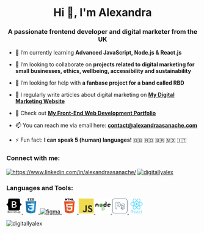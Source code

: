 <h1 align="center">Hi 👋, I'm Alexandra</h1>
<h3 align="center">A passionate frontend developer and digital marketer from the UK</h3>

- 🌱 I’m currently learning **Advanced JavaScript, Node.js & React.js**

- 👯 I’m looking to collaborate on **projects related to digital marketing for small businesses, ethics, wellbeing, accessibility and sustainability**

- 🤝 I’m looking for help with **a fanbase project for a band called RBD**

- 📝 I regularly write articles about digital marketing on [**My Digital Marketing Website**](https://www.digitallyalex.com/blog)
  
- 💼 Check out [**My Front-End Web Development Portfolio**](https://digitallyalex.github.io/bootstrap-portfolio-alex-asanache/)

- 📫 You can reach me via email here: **contact@alexandraasanache.com**

- ⚡ Fun fact: **I can speak 5 (human) languages!** 🇬🇧 🇷🇴 🇧🇷 🇲🇽 🇮🇹

<h3 align="left">Connect with me:</h3>
<p align="left">
<a href="https://www.linkedin.com/in/alexandraasanache/" target="blank"><img align="center" src="https://raw.githubusercontent.com/rahuldkjain/github-profile-readme-generator/master/src/images/icons/Social/linked-in-alt.svg" alt="https://www.linkedin.com/in/alexandraasanache/" height="30" width="40" /></a>
<a href="https://instagram.com/digitallyalex" target="blank"><img align="center" src="https://raw.githubusercontent.com/rahuldkjain/github-profile-readme-generator/master/src/images/icons/Social/instagram.svg" alt="digitallyalex" height="30" width="40" /></a>
</p>

<h3 align="left">Languages and Tools:</h3>
<p align="left"> <a href="https://getbootstrap.com" target="_blank" rel="noreferrer"> <img src="https://raw.githubusercontent.com/devicons/devicon/master/icons/bootstrap/bootstrap-plain-wordmark.svg" alt="bootstrap" width="40" height="40"/> </a> <a href="https://www.w3schools.com/css/" target="_blank" rel="noreferrer"> <img src="https://raw.githubusercontent.com/devicons/devicon/master/icons/css3/css3-original-wordmark.svg" alt="css3" width="40" height="40"/> </a> <a href="https://www.figma.com/" target="_blank" rel="noreferrer"> <img src="https://www.vectorlogo.zone/logos/figma/figma-icon.svg" alt="figma" width="40" height="40"/> </a> <a href="https://www.w3.org/html/" target="_blank" rel="noreferrer"> <img src="https://raw.githubusercontent.com/devicons/devicon/master/icons/html5/html5-original-wordmark.svg" alt="html5" width="40" height="40"/> </a> <a href="https://developer.mozilla.org/en-US/docs/Web/JavaScript" target="_blank" rel="noreferrer"> <img src="https://raw.githubusercontent.com/devicons/devicon/master/icons/javascript/javascript-original.svg" alt="javascript" width="40" height="40"/> </a> <a href="https://nodejs.org" target="_blank" rel="noreferrer"> <img src="https://raw.githubusercontent.com/devicons/devicon/master/icons/nodejs/nodejs-original-wordmark.svg" alt="nodejs" width="40" height="40"/> </a> <a href="https://www.photoshop.com/en" target="_blank" rel="noreferrer"> <img src="https://raw.githubusercontent.com/devicons/devicon/master/icons/photoshop/photoshop-line.svg" alt="photoshop" width="40" height="40"/> </a> <a href="https://reactjs.org/" target="_blank" rel="noreferrer"> <img src="https://raw.githubusercontent.com/devicons/devicon/master/icons/react/react-original-wordmark.svg" alt="react" width="40" height="40"/> </a> </p>

<p><img align="left" src="https://github-readme-stats.vercel.app/api/top-langs?username=digitallyalex&show_icons=true&locale=en&layout=compact" alt="digitallyalex" /></p>
